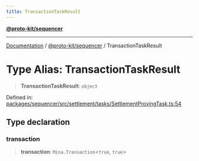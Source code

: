 ```yaml
---
title: TransactionTaskResult
---
```


[**@proto-kit/sequencer**](../README.md)

***

[Documentation](../../../README.md) / [@proto-kit/sequencer](../README.md) / TransactionTaskResult

# Type Alias: TransactionTaskResult

> **TransactionTaskResult**: `object`

Defined in: [packages/sequencer/src/settlement/tasks/SettlementProvingTask.ts:54](https://github.com/proto-kit/framework/blob/b953c754e500c62f01fbbd6d09adfb2f5577269d/packages/sequencer/src/settlement/tasks/SettlementProvingTask.ts#L54)

## Type declaration

### transaction

> **transaction**: `Mina.Transaction`\<`true`, `true`\>
